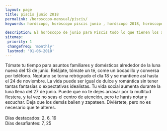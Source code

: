 ```yaml
---
layout: page
title: piscis junio 2018 
permalink: /horoscopo-mensual/piscis/
keywords: horóscopo, horóscopo piscis junio , horóscopo 2018, horóscopo esperanza gracia, horoscop, horóscopos gratis, horoscopo piscis, horoscopo piscis 2018, Tarot, Astrologia, Zodíaco, piscis, horoscopo gratis, horoscopo del mes 

description: El horóscopo de junio para Piscis todo lo que tienen los astros preparados para este mes, amor, trabajo, familia. Todo sobre astrologia, tarot, predicciones.
sitemap:
 priority: 1
 changefreq: 'monthly'
 lastmod: '01-06-2018'
---
```



Tómate tu tiempo para asuntos familiares y domésticos alrededor de la luna nueva del 13 de junio. Relájate, tómate un té, come un bocadillo y conversa por teléfono. Neptuno se torna retrógrado el día 18 y se mantiene así hasta el 24 de noviembre. La vida puede ser igual de dulce y romántica sin tener tantas fantasías o expectativas idealistas. Tu vida social aumenta durante la luna llena del 27 de junio. Puede que no te dejes arrasar por la multitud fiestera, y tal vez no seas el centro de atención, pero te harás notar y escuchar. Deja que los demás bailen y zapateen. Diviértete, pero no es necesario que te alteres. <br><br>Días destacados: 2, 6, 19<br>Días desafiantes: 7, 25
